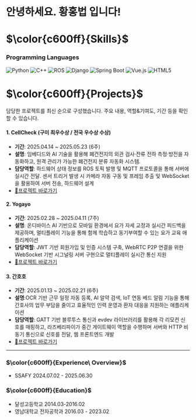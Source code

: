# 안녕하세요. 황홍법 입니다!


<!--
### $\color{c600ff}{Hwang\ HongBub}$

> Daegu, South Korea  
> Tel. 010-7147-3989  
> E. bup553@naver.com

---
-->

# $\color{c600ff}{Skills}$

### Programming Languages
![Python](https://img.shields.io/badge/Python-3776AB?style=for-the-badge&logo=python&logoColor=white) 
![C++](https://img.shields.io/badge/C++-00599C?style=for-the-badge&logo=c%2B%2B&logoColor=white)
![ROS](https://img.shields.io/badge/ROS-22314E?style=for-the-badge&logo=ros&logoColor=white)
![Django](https://img.shields.io/badge/Django-092E20?style=for-the-badge&logo=django&logoColor=white)
![Spring Boot](https://img.shields.io/badge/Spring_Boot-6DB33F?style=for-the-badge&logo=spring&logoColor=white)
![Vue.js](https://img.shields.io/badge/Vue.js-4FC08D?style=for-the-badge&logo=vue.js&logoColor=white)
![HTML5](https://img.shields.io/badge/HTML5-E34F26?style=for-the-badge&logo=html5&logoColor=white)


# $\color{c600ff}{Projects}$
담당한 프로젝트를 최신 순으로 구성했습니다. 주요 내용, 역할&기여도, 기간 등을 확인할 수 있습니다.

#### 1. CellCheck (구미 최우수상 / 전국 우수상 수상)
- **기간**: 2025.04.14 ~ 2025.05.23 (6주)
- **설명**: 임베디드와 AI 기술을 활용해 폐건전지의 외관 검사·잔류 전하 측정·방전을 자동화하고, 원격 관리가 가능한 폐건전지 분류 자동화 시스템. 
- **담당역할**: 하드웨어 상태 정보를 ROS 토픽 발행 및 MQTT 프로토콜을 통해 서버에 실시간 전달. 센서 트리거 발생 시 카메라 자동 구동 및 프레임 추출 및 WebSocket을 활용하여 서버 전송, 하드웨어 설계
- [💬프로젝트 바로가기](https://github.com/Hongbeob/cellcheck)

#### 2. Yogayo
- **기간**: 2025.02.28 ~ 2025.04.11 (7주)
- **설명**: 온디바이스 AI 기반으로 모바일 환경에서 요가 자세 교정과 실시간 피드백을 제공하며, 멀티플레이 기능을 통해 함께 학습하고 동기부여할 수 있는 요가 교육 애플리케이션
- **담당역할**: JWT 기반 회원가입 및 인증 시스템 구축, WebRTC P2P 연결을 위한 WebSocket 기반 시그널링 서버 구현으로 멀티플레이 실시간 통신 지원
- [💬프로젝트 바로가기](https://github.com/Hongbeob/yogayo)
#### 3. 간호호
- **기간**: 2025.01.13 ~ 2025.02.21 (6주)
- **설명**:OCR 기반 근무 일정 자동 등록, AI 알약 검색, IoT 연동 베드 알림 기능을 통해 간호사의 업무 부담을 줄이고 효율적인 인력 운영과 환자 대응을 지원하는 애플리케이션
- **담당역할**: GATT 기반 블루투스 통신과 evdev 라이브러리를 활용해 각 리모컨 신호를 매핑하고, 라즈베리파이가 중간 게이트웨이 역할을 수행하며 서버와 HTTP 비동기 통신으로 신호를 전달, 웹 프론트엔드 개발
- [💬프로젝트 바로가기](https://github.com/Hongbeob/Ganhoho)
---
### $\color{c600ff}{Experience\ Overview}$

- SSAFY 2024.07.02 - 2025.06.30

### $\color{c600ff}{Education}$

- 달성고등학교 2014.03-2016.02  
- 영남대학교 전자공학과 2016.03 - 2023.02
<!--
**Hongbeob/Hongbeob** is a ✨ _special_ ✨ repository because its `README.md` (this file) appears on your GitHub profile.

Here are some ideas to get you started:

- 🔭 I’m currently working on ...
- 🌱 I’m currently learning ...
- 👯 I’m looking to collaborate on ...
- 🤔 I’m looking for help with ...
- 💬 Ask me about ...
- 📫 How to reach me: ...
- 😄 Pronouns: ...
- ⚡ Fun fact: ...
-->
